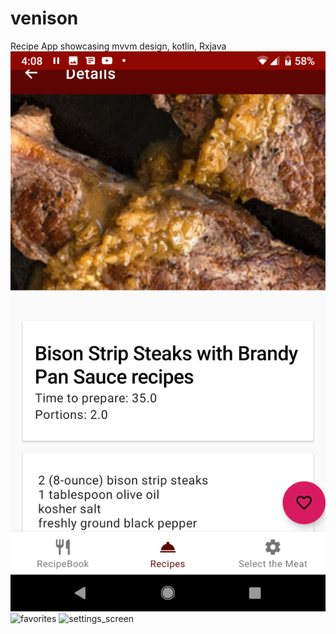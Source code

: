 # venison

Recipe App showcasing mvvm design, kotlin, Rxjava
![detail](https://github.com/gizmoGremlin/venison/blob/master/app/src/main/res/drawable/detail_screen_shot.png "detail screen")
![favorites](drawable/fav_screen_shot.png?raw=true "favorites screen")
![settings_screen](drawable/settings_screen_shot.png?raw=true "settings screen")

